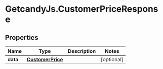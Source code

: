 # GetcandyJs.CustomerPriceResponse

## Properties

Name | Type | Description | Notes
------------ | ------------- | ------------- | -------------
**data** | [**CustomerPrice**](CustomerPrice.md) |  | [optional] 


